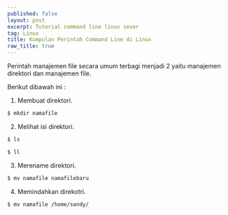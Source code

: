 ```yaml
---
published: false
layout: post
excerpt: Tutorial command line linux sever
tag: Linux
title: Kumpulan Perintah Command Line di Linux
raw_title: true
---
```

Perintah manajemen file secara umum terbagi menjadi 2 yaitu manajemen direktori dan manajemen file.

Berikut dibawah ini :

1. Membuat direktori.
```sh
$ mkdir namafile
```
2. Melihat isi direktori.
```sh
$ ls
```
```sh
$ ll
```
3. Merename direktori.
```sh
$ mv namafile namafilebaru
```
4. Memindahkan direkotri.
```sh
$ mv namafile /home/sandy/
```